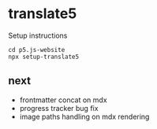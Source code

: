 # translate5

Setup instructions

```
cd p5.js-website
npx setup-translate5
```

## next

- frontmatter concat on mdx
- progress tracker bug fix
- image paths handling on mdx rendering
